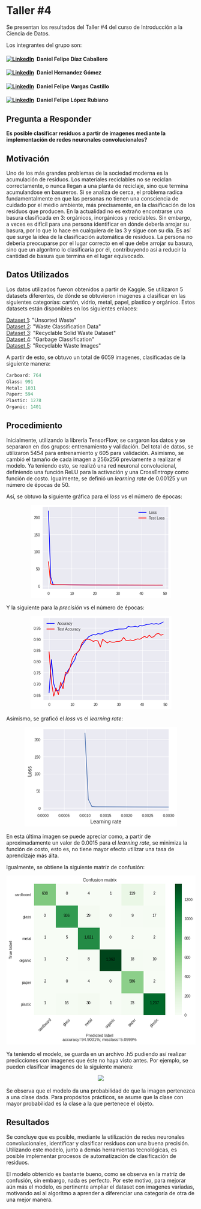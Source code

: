 # Taller #4
Se presentan los resultados del Taller #4 del curso de Introducción a la Ciencia de Datos.

Los integrantes del grupo son:

#### [![LinkedIn](https://img.shields.io/badge/linkedin-%230077B5.svg?style=for-the-badge&logo=linkedin&logoColor=white)](https://www.linkedin.com/in/daniel-felipe-d%C3%ADaz-caballero-8735ab234/) Daniel Felipe Díaz Caballero

#### [![LinkedIn](https://img.shields.io/badge/linkedin-%230077B5.svg?style=for-the-badge&logo=linkedin&logoColor=white)](https://www.linkedin.com/in/daniel-fabi%C3%A1n-hern%C3%A1ndez-g%C3%B3mez-05a43b221/) Daniel Hernandez Gómez

#### [![LinkedIn](https://img.shields.io/badge/linkedin-%230077B5.svg?style=for-the-badge&logo=linkedin&logoColor=white)](https://www.linkedin.com/in/daniel-vargas-castillo/) Daniel Felipe Vargas Castillo

#### [![LinkedIn](https://img.shields.io/badge/linkedin-%230077B5.svg?style=for-the-badge&logo=linkedin&logoColor=white)](https://www.linkedin.com/in/dflopez/) Daniel Felipe López Rubiano

## Pregunta a Responder
**Es posible clasificar residuos a partir de imagenes mediante la implementación de redes neuronales convolucionales?**

## Motivación

Uno de los más grandes problemas de la sociedad moderna es la acumulación de residuos. Los materiales reciclables no se reciclan correctamente, o nunca llegan a una planta de reciclaje, sino que termina acumulandose en basureros. Si se analiza de cerca, el problema radica fundamentalmente en que las personas no tienen una consciencia de cuidado por el medio ambiente, más precisamente, en la clasificación de los residuos que producen. En la actualidad no es extraño encontrarse una basura clasificada en 3: orgánicos, inorgánicos y reciclables. Sin embargo, a veces es difícil para una persona identificar en dónde debería arrojar su basura, por lo que lo hace en cualquiera de las 3 y sigue con su día. Es así que surge la idea de la clasificación automática de residuos. La persona no debería preocuparse por el lugar correcto en el que debe arrojar su basura, sino que un algorítmo lo clasificaría por él, contribuyendo así a reducir la cantidad de basura que termina en el lugar equivocado.

## Datos Utilizados

Los datos utilizados fueron obtenidos a partir de Kaggle. Se utilizaron 5 datasets diferentes, de dónde se obtuvieron imagenes a clasificar en las siguientes categorías: cartón, vidrio, metal, papel, plastico y orgánico. Estos datasets están disponibles en los siguientes enlaces:

[Dataset 1](https://www.kaggle.com/datasets/roy2004/unsortedwaste): "Unsorted Waste"<br>
[Dataset 2](https://www.kaggle.com/datasets/techsash/waste-classification-data): "Waste Classification Data"<br>
[Dataset 3](https://www.kaggle.com/datasets/hseyinsaidkoca/recyclable-solid-waste-dataset-on-5-background-co): "Recyclable Solid Waste Dataset"<br>
[Dataset 4](https://www.kaggle.com/datasets/ionutandreivaduva/garbage-classification): "Garbage Classification"<br>
[Dataset 5](https://www.kaggle.com/datasets/sanjadrag24/recyclable-waste-images): "Recyclable Waste Images"<br>

A partir de esto, se obtuvo un total de 6059 imagenes, clasificadas de la siguiente manera:

```python
Carboard: 764
Glass: 991
Metal: 1031
Paper: 594
Plastic: 1278
Organic: 1401
```

## Procedimiento

Inicialmente, utilizando la librería TensorFlow, se cargaron los datos y se separaron en dos grupos: entrenamiento y validación. Del total de datos, se utilizaron 5454 para entrenamiento y 605 para validación. Asimismo, se cambió el tamaño de cada imagen a 256x256 previamente a realizar el modelo. Ya teniendo esto, se realizó una red neuronal convolucional, definiendo una función ReLU para la activación y una CrossEntropy como función de costo. Igualmente, se definió un *learning rate* de 0.00125 y un número de épocas de 50.

Así, se obtuvo la siguiente gráfica para el *loss* vs el número de épocas:

<p align="center">
  <img src="https://github.com/dfdiazc/IntroCienciaDatos4/blob/main/results/loss.png?raw=true">
</p>

Y la siguiente para la *precisión* vs el número de épocas:

<p align="center">
  <img src="https://github.com/dfdiazc/IntroCienciaDatos4/blob/main/results/accuracy.png?raw=true">
</p>

Asimismo, se graficó el *loss* vs el *learning rate*:

<p align="center">
  <img src="https://github.com/dfdiazc/IntroCienciaDatos4/blob/main/results/loss_vs_learning_rate.png?raw=true">
</p>

En esta última imagen se puede apreciar como, a partir de aproximadamente un valor de 0.0015 para el *learning rate*, se minimiza la función de costo, esto es, no tiene mayor efecto utilizar una tasa de aprendizaje más álta.

Igualmente, se obtiene la siguiente matríz de confusión:

<p align="center">
  <img src="https://github.com/dfdiazc/IntroCienciaDatos4/blob/main/results/confusion_matrix.png?raw=true">
</p>

Ya teniendo el modelo, se guarda en un archivo .h5 pudiendo así realizar predicciones con imagenes que éste no haya visto antes. Por ejemplo, se pueden clasificar imagenes de la siguiente manera:

<p align="center">
  <img src="https://github.com/dfdiazc/IntroCienciaDatos4/blob/main/results/prediction.png?raw=true">
</p>

Se observa que el modelo da una probabilidad de que la imagen pertenezca a una clase dada. Para propósitos prácticos, se asume que la clase con mayor probabilidad es la clase a la que pertenece el objeto.

## Resultados

Se concluye que es posible, mediante la utilización de redes neuronales convolucionales, identificar y clasificar residuos con una buena precisión. Utilizando este modelo, junto a demás herramientas tecnológicas, es posible implementar procesos de automatización de clasificación de residuos.

El modelo obtenido es bastante bueno, como se observa en la matríz de confusión, sin embargo, nada es perfecto. Por este motivo, para mejorar aún más el modelo, es pertinente ampliar el dataset con imagenes variadas, motivando así al algorítmo a aprender a diferenciar una categoría de otra de una mejor manera.
